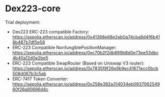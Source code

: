 # Dex223-core

Trial deployment:

- Dex223 ERC-223 compatible Factory: https://sepolia.etherscan.io/address/0x41368e68e2eb0a74cba9d4f6b418b487b7df5e58
- ERC-223 Compatible NonfungiblePositionManager: https://sepolia.etherscan.io/address/0xc70b2f2db899b8d0e73ee53dbc4b40a12d0e2be5
- ERC-223 Compatible SwapRouter (Based on Uniswap V3 router): https://sepolia.etherscan.io/address/0x7835f9f26e9b9ec41671ecc0bcb508d067b3c5ab
- ERC-7417 Token Converter: https://sepolia.etherscan.io/address/0x258e392a314034eb093706254960f26a90696d4c

